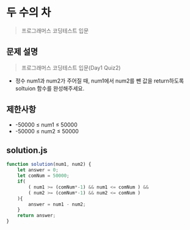 # 두 수의 차
> 프로그래머스 코딩테스트 입문

## 문제 설명
> 프로그래머스 코딩테스트 입문(Day1 Quiz2)

* 정수 num1과 num2가 주어질 때, num1에서 num2를 뺀 값을 return하도록 soltuion 함수를 완성해주세요.

## 제한사항
* -50000 ≤ num1 ≤ 50000
* -50000 ≤ num2 ≤ 50000

## solution.js
```javascript
function solution(num1, num2) {
    let answer = 0;
    let comNum = 50000;
    if(
        ( num1 >= (comNum*-1) && num1 <= comNum ) &&
        ( num2 >= (comNum*-1) && num2 <= comNum )
    ){
        answer = num1 - num2;
    }
    return answer;
}
``` 
